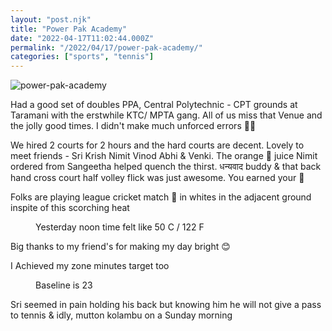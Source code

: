 ```yaml
---
layout: "post.njk"
title: "Power Pak Academy"
date: "2022-04-17T11:02:44.000Z"
permalink: "/2022/04/17/power-pak-academy/"
categories: ["sports", "tennis"]
---
```


![power-pak-academy](/assets/images/image43.jpg)

<!-- wp:paragraph -->
<p>Had a good set of doubles PPA, Central Polytechnic - CPT grounds at Taramani with the erstwhile KTC/ MPTA gang. All of us miss that Venue and the jolly good times. I didn't make much unforced errors 🤷‍♀️</p>
<!-- /wp:paragraph -->

<!-- wp:image {"id":330,"sizeSlug":"large"} -->
<figure class="wp-block-image size-large"></figure>
<!-- /wp:image -->

<!-- wp:image {"id":331} -->
<figure class="wp-block-image"></figure>
<!-- /wp:image -->

<!-- wp:paragraph -->
<p>We hired 2 courts for 2 hours and the hard courts are decent. Lovely to meet friends - Sri Krish Nimit Vinod Abhi &amp; Venki. The orange 🍊 juice Nimit ordered from Sangeetha helped quench the thirst. धन्यवाद buddy &amp; that back hand cross court half volley flick was just awesome. You earned your 🍺</p>
<!-- /wp:paragraph -->

<!-- wp:paragraph -->
<p>Folks are playing league cricket match 🏏 in whites in the adjacent ground inspite of this scorching heat</p>
<!-- /wp:paragraph -->

<!-- wp:image {"id":332,"sizeSlug":"large"} -->
<figure class="wp-block-image size-large"><figcaption>Yesterday noon time felt like 50 C / 122 F</figcaption></figure>
<!-- /wp:image -->

<!-- wp:paragraph -->
<p>Big thanks to my friend's for making my day bright 😊</p>
<!-- /wp:paragraph -->

<!-- wp:paragraph -->
<p>I Achieved my zone minutes target too </p>
<!-- /wp:paragraph -->

<!-- wp:image {"id":334,"sizeSlug":"large"} -->
<figure class="wp-block-image size-large"><figcaption>Baseline is 23 </figcaption></figure>
<!-- /wp:image -->

<!-- wp:image {"id":337,"sizeSlug":"large"} -->
<figure class="wp-block-image size-large"></figure>
<!-- /wp:image -->

<!-- wp:image {"id":336} -->
<figure class="wp-block-image"></figure>
<!-- /wp:image -->

<!-- wp:paragraph -->
<p>Sri seemed in pain holding his back but knowing him he will not give a pass to tennis &amp; idly, mutton kolambu on a Sunday morning </p>
<!-- /wp:paragraph -->
